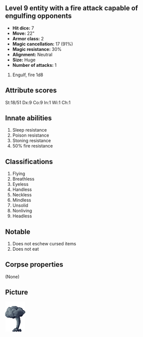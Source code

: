 ## Level 9 entity with a fire attack capable of engulfing opponents

- **Hit dice:** 7
- **Move:** 22"
- **Armor class:** 2
- **Magic cancellation:** 17 (91%)
- **Magic resistance:** 30%
- **Alignment:** Neutral
- **Size:** Huge
- **Number of attacks:** 1
1. Engulf, fire 1d8

## Attribute scores

St:18/51 Dx:9 Co:9 In:1 Wi:1 Ch:1

## Innate abilities

1. Sleep resistance
2. Poison resistance
3. Stoning resistance
4. 50% fire resistance

## Classifications

1. Flying
2. Breathless
3. Eyeless
4. Handless
5. Neckless
6. Mindless
7. Unsolid
8. Nonliving
9. Headless

## Notable

1. Does not eschew cursed items
2. Does not eat

## Corpse properties

(None)

## Picture

![Steam vortex](https://github.com/hyvanmielenpelit/GnollHackTileSet/blob/main/Monsters/steam_vortex/steam_vortex.png)
